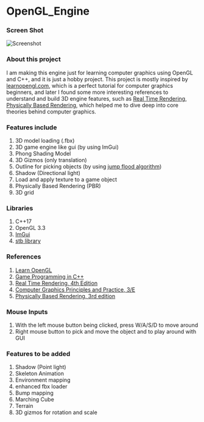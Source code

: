 # OpenGL_Engine

### Screen Shot
![Screenshot](https://github.com/dooeverything/OpenGL_Engine/blob/main/ScreenShots/screenshot-5.png)

### About this project 
I am making this engine just for learning computer graphics using OpenGL and C++, and it is just a hobby project. This project is mostly inspired by [learnopengl.com](learnopengl.com), which is a perfect tutorial for computer graphics beginners, and later I found some more interesting references to understand and build 3D engine features, such as [Real Time Rendering](https://www.amazon.com/Real-Time-Rendering-Fourth-Tomas-Akenine-M%C3%B6ller/dp/1138627003), [Physically Based Rendering](https://www.amazon.com/Physically-Based-Rendering-Theory-Implementation/dp/0128006455), which helped me to dive deep into core theories behind computer graphics.  

### Features include
 1. 3D model loading (.fbx)
 2. 3D game engine like gui (by using ImGui)
 3. Phong Shading Model
 4. 3D Gizmos (only translation)
 5. Outline for picking objects (by using [jump flood algorithm](https://www.comp.nus.edu.sg/~tants/jfa.html))
 6. Shadow (Directional light)
 7. Load and apply texture to a game object
 8. Physically Based Rendering (PBR)
 9. 3D grid

### Libraries
 1. C++17
 2. OpenGL 3.3
 3. [ImGui](https://github.com/ocornut/imgui)
 4. [stb library](https://github.com/nothings/stb)

### References
 1. [Learn OpenGL](learnopengl.com)
 2. [Game Programming in C++](https://www.amazon.com/Game-Programming-Creating-Games-Design/dp/0134597206)
 3. [Real Time Rendering, 4th Edition](https://www.amazon.com/Real-Time-Rendering-Fourth-Tomas-Akenine-M%C3%B6ller/dp/1138627003)
 4. [Computer Graphics Principles and Practice, 3/E](https://www.amazon.com/Computer-Graphics-Principles-Practice-3rd/dp/0321399528)
 5. [Physically Based Rendering, 3rd edition](https://www.amazon.com/Physically-Based-Rendering-Theory-Implementation/dp/0128006455)

### Mouse Inputs
 1. With the left mouse button being clicked, press W/A/S/D to move around
 2. Right mouse button to pick and move the object and to play around with GUI
 
### Features to be added
 1. Shadow (Point light)
 2. Skeleton Animation
 3. Environment mapping
 4. enhanced fbx loader
 5. Bump mapping
 6. Marching Cube
 7. Terrain
 8. 3D gizmos for rotation and scale

